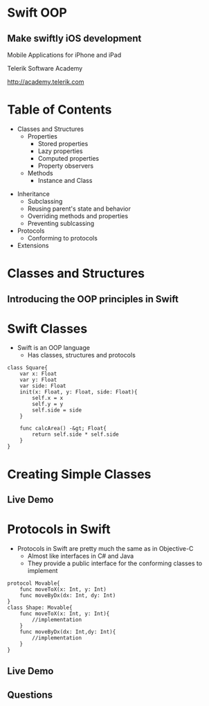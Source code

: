 <!-- section start -->
<!-- attr: { class:'slide-title', hasScriptWrapper:true, showInPresentation:true } -->
# Swift OOP
## Make swiftly iOS development

<div class="signature">
  <p class="signature-course">Mobile Applications for iPhone and iPad</p>
  <p class="signature-initiative">Telerik Software Academy</p>
  <a href="http://academy.telerik.com" class="signature-link">http://academy.telerik.com</a>
</div>

<!-- section start -->
<!-- attr: { hasScriptWrapper:true, showInPresentation:true } -->
# Table of Contents

- Classes and Structures
  - Properties
    - Stored properties
    - Lazy properties
    - Computed properties
    - Property observers
  - Methods
    - Instance and Class

<!-- attr: {showInPresentation: true} -->
<!-- # Table of Contents -->

- Inheritance
  - Subclassing
  - Reusing parent's state and behavior
  - Overriding methods and properties
  - Preventing sublcassing
- Protocols
  - Conforming to protocols
- Extensions

<!-- section start -->
<!-- attr: { class:'slide-section', hasScriptWrapper:true, showInPresentation:true } -->
# Classes and Structures
## Introducing the OOP principles in Swift

<!-- attr: { hasScriptWrapper:true, showInPresentation:true } -->
# Swift Classes
- Swift is an OOP language
  - Has classes, structures and protocols

```
class Square{
	var x: Float
	var y: Float
	var side: Float
	init(x: Float, y: Float, side: Float){
		self.x = x
		self.y = y
		self.side = side
	}

	func calcArea() -&gt; Float{
		return self.side * self.side
	}
}
```

<!-- attr: { class:'slide-section demo', hasScriptWrapper:true, showInPresentation:true } -->
# Creating Simple Classes
## Live Demo

<!-- attr: { hasScriptWrapper:true, showInPresentation:true } -->
# Protocols in Swift
- Protocols in Swift are pretty much the same as in Objective-C
  - Almost like interfaces in C# and Java
  - They provide a public interface for the conforming classes to implement

```
protocol Movable{
	func moveToX(x: Int, y: Int)
	func moveByDx(dx: Int, dy: Int)
}
class Shape: Movable{
	func moveToX(x: Int, y: Int){
		//implementation
	}
	func moveByDx(dx: Int,dy: Int){
		//implementation
	}
}
```

<!-- attr: { class:'slide-section demo', hasScriptWrapper:true, showInPresentation:true } -->
<!-- # Protocols in Swift -->
## Live Demo

<!-- section start -->
<!-- attr: { class:'slide-section', hasScriptWrapper:true, showInPresentation:true } -->
<!-- # Swift OOP -->
## Questions
